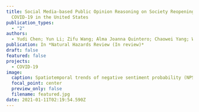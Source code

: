```yaml
---
title: Social Media-based Public Opinion Reasoning on Society Reopening Amid
  COVID-19 in the United States
publication_types:
  - "2"
authors:
  - Yudi Chen; Yun Li; Zifu Wang; Alma Joanna Quintero; Chaowei Yang; Wenying Ji
publication: In *Natural Hazards Review (In review)*
draft: false
featured: false
projects:
  - COVID-19
image:
  caption: Spatiotemporal trends of negative sentiment probability (NPS)
  focal_point: center
  preview_only: false
  filename: featured.jpg
date: 2021-01-11T02:19:54.590Z
---
```

